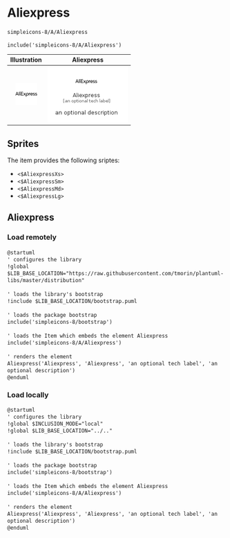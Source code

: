 # Aliexpress


```text
simpleicons-8/A/Aliexpress
```

```text
include('simpleicons-8/A/Aliexpress')
```



| Illustration | Aliexpress |
| :---: | :---: |
| ![illustration for Illustration](../../simpleicons-8/A/Aliexpress.png) | ![illustration for Aliexpress](../../simpleicons-8/A/Aliexpress.Local.png) |



## Sprites
The item provides the following sriptes:

- `<$AliexpressXs>`
- `<$AliexpressSm>`
- `<$AliexpressMd>`
- `<$AliexpressLg>`





## Aliexpress

### Load remotely
```plantuml
@startuml
' configures the library
!global $LIB_BASE_LOCATION="https://raw.githubusercontent.com/tmorin/plantuml-libs/master/distribution"

' loads the library's bootstrap
!include $LIB_BASE_LOCATION/bootstrap.puml

' loads the package bootstrap
include('simpleicons-8/bootstrap')

' loads the Item which embeds the element Aliexpress
include('simpleicons-8/A/Aliexpress')

' renders the element
Aliexpress('Aliexpress', 'Aliexpress', 'an optional tech label', 'an optional description')
@enduml
```

### Load locally
```plantuml
@startuml
' configures the library
!global $INCLUSION_MODE="local"
!global $LIB_BASE_LOCATION="../.."

' loads the library's bootstrap
!include $LIB_BASE_LOCATION/bootstrap.puml

' loads the package bootstrap
include('simpleicons-8/bootstrap')

' loads the Item which embeds the element Aliexpress
include('simpleicons-8/A/Aliexpress')

' renders the element
Aliexpress('Aliexpress', 'Aliexpress', 'an optional tech label', 'an optional description')
@enduml
```

